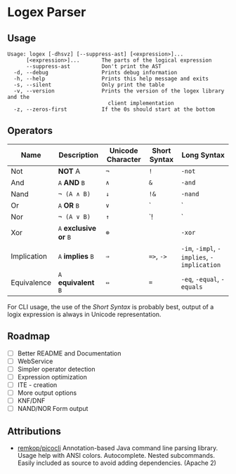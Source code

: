 Logex Parser
===

Usage
---

```
Usage: logex [-dhsvz] [--suppress-ast] [<expression>]...
      [<expression>]...       The parts of the logical expression
      --suppress-ast          Don't print the AST
  -d, --debug                 Prints debug information
  -h, --help                  Prints this help message and exits
  -s, --silent                Only print the table
  -v, --version               Prints the version of the logex library and the
                                client implementation
  -z, --zeros-first           If the 0s should start at the bottom
```

Operators
---

| Name | Description | Unicode Character | Short Syntax | Long Syntax |
| ---- | ----------- | ----------------- | ------------ | ----------- |
| Not | **NOT** A | `¬` | `!` | `-not` |
| And | `A` **AND** `B` | `∧` | `&` | `-and` |
| Nand | `¬ (A ∧ B)` | `↓` | `!&` | `-nand` |
| Or | `A` **OR** `B` | `∨` | `|` | `-or` |
| Nor | `¬ (A ∨ B)` | `↑` | `!|` | `-nor` |
| Xor | `A` **exclusive or** `B` | `⊗` | | `-xor` |
| Implication | `A` **implies** `B` | `⇒` | `=>`, `->` | `-im`, `-impl`, `-implies`, `-implication` |
| Equivalence | `A` **equivalent** `B` | `⇔` | `=` | `-eq`, `-equal`, `-equals` |

For CLI usage, the use of the *Short Syntax* is probably best, output of a logix expression is always in Unicode representation.

Roadmap
--- 

- [ ] Better README and Documentation
- [ ] WebService
- [ ] Simpler operator detection
- [ ] Expression optimization
- [ ] ITE - creation
- [ ] More output options
- [ ] KNF/DNF
- [ ] NAND/NOR Form output

Attributions
---

- [remkop/picocli](https://github.com/remkop/picocli) Annotation-based Java command line parsing library. Usage help with ANSI colors. Autocomplete. Nested subcommands. Easily included as source to avoid adding dependencies. (Apache 2) 